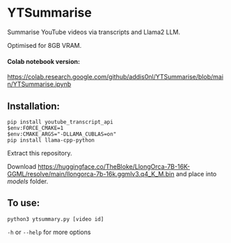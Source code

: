 # YTSummarise

Summarise YouTube videos via transcripts and Llama2 LLM.

Optimised for 8GB VRAM.

#### Colab notebook version: 

https://colab.research.google.com/github/addis0nl/YTSummarise/blob/main/YTSummarise.ipynb

## Installation:

```shell
pip install youtube_transcript_api
$env:FORCE_CMAKE=1
$env:CMAKE_ARGS="-DLLAMA_CUBLAS=on"
pip install llama-cpp-python
```
Extract this repository.

Download https://huggingface.co/TheBloke/LlongOrca-7B-16K-GGML/resolve/main/llongorca-7b-16k.ggmlv3.q4_K_M.bin and place into *models* folder.

## To use:

```
python3 ytsummary.py [video id]
```

`-h` or `--help` for more options
